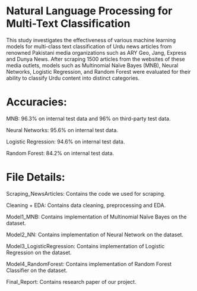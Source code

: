 # Natural Language Processing for Multi-Text Classification

This study investigates the effectiveness of various machine learning models for multi-class text
classification of Urdu news articles from renowned Pakistani media organizations such as ARY
Geo, Jang, Express and Dunya News. After scraping 1500 articles from the websites of these
media outlets, models such as Multinomial Naïve Bayes (MNB), Neural Networks, Logistic
Regression, and Random Forest were evaluated for their ability to classify Urdu content into
distinct categories.

# Accuracies:
MNB: 96.3% on internal test data and 96% on third-party test data.

Neural Networks: 95.6% on internal test data.

Logistic Regression: 94.6% on internal test data.

Random Forest: 84.2% on internal test data.

# File Details:
Scraping_NewsArticles: Contains the code we used for scraping.

Cleaning + EDA: Contains data cleaning, preprocessing and EDA.

Model1_MNB: Contains implementation of Multinomial Naïve Bayes on the dataset.

Model2_NN: Contains implementation of Neural Network on the dataset.

Model3_LogisticRegression: Contains implementation of Logistic Regression on the dataset.

Model4_RandomForest: Contains implementation of Random Forest Classifier on the dataset.

Final_Report: Contains research paper of our project.




